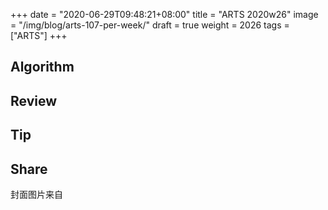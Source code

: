 +++
date = "2020-06-29T09:48:21+08:00"
title = "ARTS 2020w26"
image = "/img/blog/arts-107-per-week/"
draft = true
weight = 2026
tags = ["ARTS"]
+++


<!--more-->

## Algorithm


## Review

## Tip


## Share



封面图片来自 [](d) <a href=""><i class="fa fa-dribbble" aria-hidden="true"></i> </a>